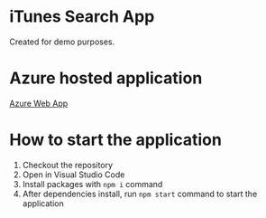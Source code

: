 # iTunes Search App
Created for demo purposes.

# Azure hosted application
[Azure Web App](https://itunes-search-demo.azurewebsites.net/)

# How to start the application
1. Checkout the repository
2. Open in Visual Studio Code
3. Install packages with `npm i` command
4. After dependencies install, run `npm start` command to start the application